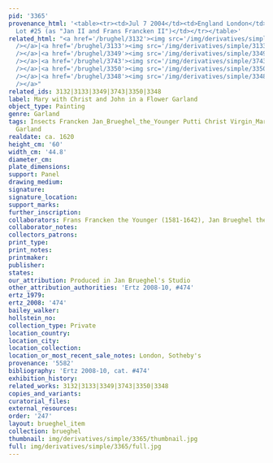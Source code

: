 ```yaml
---
pid: '3365'
provenance_html: '<table><tr><td>Jul 7 2004</td><td>England London</td><td>Sale Sotheby''s
  Lot #25 (as "Jan II and Frans Francken II")</td></tr></table>'
related_html: "<a href='/brughel/3132'><img src='/img/derivatives/simple/3132/thumbnail.jpg'
  /></a>|<a href='/brughel/3133'><img src='/img/derivatives/simple/3133/thumbnail.jpg'
  /></a>|<a href='/brughel/3349'><img src='/img/derivatives/simple/3349/thumbnail.jpg'
  /></a>|<a href='/brughel/3743'><img src='/img/derivatives/simple/3743/thumbnail.jpg'
  /></a>|<a href='/brughel/3350'><img src='/img/derivatives/simple/3350/thumbnail.jpg'
  /></a>|<a href='/brughel/3348'><img src='/img/derivatives/simple/3348/thumbnail.jpg'
  /></a>"
related_ids: 3132|3133|3349|3743|3350|3348
label: Mary with Christ and John in a Flower Garland
object_type: Painting
genre: Garland
tags: Insects Francken Jan_Brueghel_the_Younger Putti Christ Virgin_Mary Flowers Fruit
  Garland
realdate: ca. 1620
height_cm: '60'
width_cm: '44.8'
diameter_cm: 
plate_dimensions: 
support: Panel
drawing_medium: 
signature: 
signature_location: 
support_marks: 
further_inscription: 
collaborators: Frans Francken the Younger (1581-1642), Jan Brueghel the Younger (1601-1678)
collaborator_notes: 
collectors_patrons: 
print_type: 
print_notes: 
printmaker: 
publisher: 
states: 
our_attribution: Produced in Jan Brueghel's Studio
other_attribution_authorities: 'Ertz 2008-10, #474'
ertz_1979: 
ertz_2008: '474'
bailey_walker: 
hollstein_no: 
collection_type: Private
location_country: 
location_city: 
location_collection: 
location_or_most_recent_sale_notes: London, Sotheby's
provenance: '5582'
bibliography: 'Ertz 2008-10, cat. #474'
exhibition_history: 
related_works: 3132|3133|3349|3743|3350|3348
copies_and_variants: 
curatorial_files: 
external_resources: 
order: '247'
layout: brueghel_item
collection: brueghel
thumbnail: img/derivatives/simple/3365/thumbnail.jpg
full: img/derivatives/simple/3365/full.jpg
---
```

